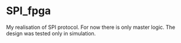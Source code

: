 # SPI_fpga
My realisation of SPI protocol. For now there is only master logic. The design was tested only in simulation.
